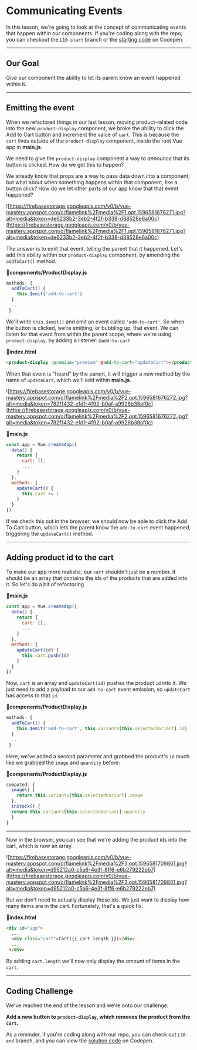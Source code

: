# Communicating Events

In this lesson, we're going to look at the concept of communicating events that happen within our components. If you're coding along with the repo, you can checkout the `L10-start` branch or the [starting code](https://codepen.io/VueMastery/project/editor/ARkgop) on Codepen.

---

## Our Goal

Give our component the ability to let its parent know an event happened within it.

---

## Emitting the event

When we refactored things in our last lesson, moving product-related code into the new `product-display` component, we broke the ability to click the Add to Cart button and increment the value of `cart`. This is because the `cart` lives outside of the `product-display` component, inside the root Vue app in **main.js**. 

We need to give the `product-display` component a way to *announce* that its button is clicked. How do we get this to happen? 

We already know that props are a way to pass data down into a component, but what about when something happens within that component, like a button click? How do we let other parts of our app know that that event happened? 

![https://firebasestorage.googleapis.com/v0/b/vue-mastery.appspot.com/o/flamelink%2Fmedia%2F1.opt.1596581676271.jpg?alt=media&token=de6233b2-3eb2-4f2f-b338-d38528e6a00c](https://firebasestorage.googleapis.com/v0/b/vue-mastery.appspot.com/o/flamelink%2Fmedia%2F1.opt.1596581676271.jpg?alt=media&token=de6233b2-3eb2-4f2f-b338-d38528e6a00c)

The answer is to emit that event, telling the parent that it happened. Let's add this ability within our `product-display` component, by amending the `addToCart()` method.

📄**components/ProductDisplay.js**

```javascript
methods: {
  addToCart() {
    this.$emit('add-to-cart')
  }
  ...
 }
```

We'll write  `this.$emit()` and emit an event called `'add-to-cart'`. So when the button is clicked, we're emitting, or bubbling up, that event. We can listen for that event from within the parent scope, where we're using `product-display`, by adding a listener: `@add-to-cart`

📄**index.html**

```html
<product-display :premium="premium" @add-to-cart="updateCart"></product-display>
```

When that event is "heard" by the parent, it will trigger a new method by the name of `updateCart`, which we'll add within **main.js**.

![https://firebasestorage.googleapis.com/v0/b/vue-mastery.appspot.com/o/flamelink%2Fmedia%2F2.opt.1596581676272.jpg?alt=media&token=782f1432-e1d1-4f92-b0af-a9926b38af0c](https://firebasestorage.googleapis.com/v0/b/vue-mastery.appspot.com/o/flamelink%2Fmedia%2F2.opt.1596581676272.jpg?alt=media&token=782f1432-e1d1-4f92-b0af-a9926b38af0c)

📄**main.js**

```javascript
const app = Vue.createApp({
  data() {
    return {
      cart: [],
      ...
    }
  },
  methods: {
    updateCart() {
      this.cart += 1
    }
  }
})
```

If we check this out in the browser, we should now be able to click the Add To Cart button, which lets the parent know the `add-to-cart` event happened, triggering the `updateCart()` method. 

---

## Adding product id to the cart

To make our app more realistic, our `cart` shouldn't just be a number. It should be an array that contains the ids of the products that are added into it. So let's do a bit of refactoring.

📄**main.js**

```javascript
const app = Vue.createApp({
  data() {
    return {
      cart: [],
      ...
    }
  },
  methods: {
    updateCart(id) {
      this.cart.push(id)
    }
  }
})
```

Now, `cart` is an array and `updateCart(id)` pushes the product `id` into it. We just need to add a payload to our `add-to-cart` event emission, so `updateCart` has access to that `id`.

📄**components/ProductDisplay.js**

```javascript
methods: {
  addToCart() {
    this.$emit('add-to-cart', this.variants[this.selectedVariant].id)
  }
  ...
 }
```

Here, we've added a second parameter and grabbed the product's `id` much like we grabbed the `image` and `quantity` before:

📄**components/ProductDisplay.js**

```javascript
computed: {
  image() {
    return this.variants[this.selectedVariant].image
  },
  inStock() {
  return this.variants[this.selectedVariant].quantity
  }
}
```

---

Now in the browser, you can see that we're adding the product ids into the cart, which is now an array.

![https://firebasestorage.googleapis.com/v0/b/vue-mastery.appspot.com/o/flamelink%2Fmedia%2F3.opt.1596581709801.jpg?alt=media&token=d95212a0-c5a6-4e3f-8ff6-e6b279222eb7](https://firebasestorage.googleapis.com/v0/b/vue-mastery.appspot.com/o/flamelink%2Fmedia%2F3.opt.1596581709801.jpg?alt=media&token=d95212a0-c5a6-4e3f-8ff6-e6b279222eb7)

But we don't need to actually display these ids. We just want to display how many items are in the cart. Fortunately, that's a quick fix.

📄**index.html**

```html
<div id="app">
  ...
  <div class="cart">Cart({{ cart.length }})</div>
  ...
 </div>
```

By adding `cart.length` we'll now only display the *amount* of items in the `cart`.

---

## Coding Challenge

We've reached the end of the lesson and we're onto our challenge:

 **Add a new button to `product-display`, which removes the product from the `cart`.**

As a reminder, if you're coding along with our repo, you can check out `L10-end` branch, and you can view the [solution code](https://codepen.io/VueMastery/project/editor/XGvENE) on Codepen.
